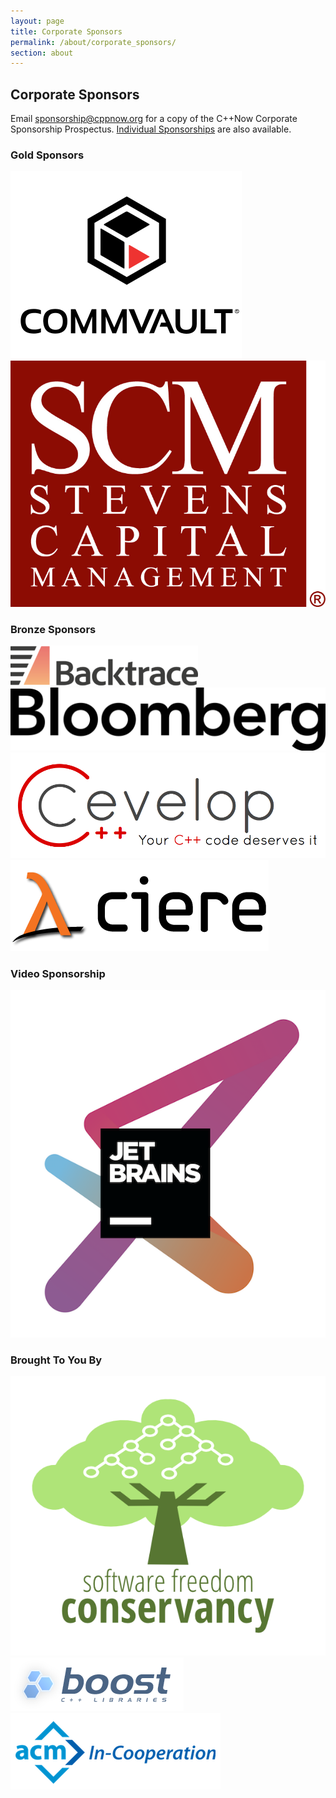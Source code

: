 ```yaml
---
layout: page
title: Corporate Sponsors
permalink: /about/corporate_sponsors/
section: about
---
```


## Corporate Sponsors

Email [sponsorship@cppnow.org](mailto:sponsorship@cppnow.org) for a copy of the C++Now Corporate Sponsorship Prospectus. [Individual Sponsorships](/about/individualsponsors/) are also available.



### Gold Sponsors

<a href="http://www.commvault.com/" class="sponsorLink" target="_blank" rel="noopener noreferrer">
    <img src="/assets/img/sponsors/commvault.png" class="sponsorImage" alt="Commvault">
</a>

<a href="http://scm-lp.com/" class="sponsorLink" target="_blank" rel="noopener noreferrer">
    <img src="/assets/img/sponsors/scm.jpg" class="sponsorImage" alt="Stevens Capital Management">
</a>



### Bronze Sponsors

<a href="https://backtrace.io/" class="sponsorLink" target="_blank" rel="noopener noreferrer">
    <img src="/assets/img/sponsors/backtrace.png" class="sponsorImage" alt="Backtrace">
</a>

<a href="https://www.techatbloomberg.com/" class="sponsorLink" target="_blank" rel="noopener noreferrer">
    <img src="/assets/img/sponsors/bloomberg.png" class="sponsorImage" alt="Bloomberg LLC">
</a>

<a href="https://www.cevelop.com/" class="sponsorLink" target="_blank" rel="noopener noreferrer">
    <img src="/assets/img/sponsors/cevelop.png" class="sponsorImage" alt="Cevelop">
</a>

<a href="http://ciere.com" class="sponsorLink" target="_blank" rel="noopener noreferrer">
    <img src="/assets/img/sponsors/ciere.png" class="sponsorImage" alt="Ciere Consulting">
</a>



### Video Sponsorship

<a href="http://www.jetbrains.com/" class="sponsorLink" target="_blank" rel="noopener noreferrer">
    <img src="/assets/img/sponsors/jetbrains.png" class="sponsorImage" alt="JetBrains">
</a>



### Brought To You By

<a href="http://sfconservancy.org" class="sponsorLink" target="_blank" rel="noopener noreferrer">
    <img src="/assets/img/sponsors/softwarefreedomconservancy.png" class="sponsorImage" alt="Software Conservancy">
</a>

<a href="http://www.boost.org" class="sponsorLink" target="_blank" rel="noopener noreferrer">
    <img src="/assets/img/sponsors/boost.png" class="sponsorImage" alt="Boost">
</a>

<a href="http://www.acm.org" class="sponsorLink" target="_blank" rel="noopener noreferrer">
    <img src="/assets/img/sponsors/acm.png" class="sponsorImage" alt="ACM">
</a>

